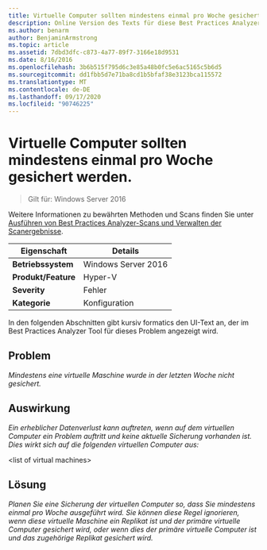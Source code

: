 ```yaml
---
title: Virtuelle Computer sollten mindestens einmal pro Woche gesichert werden.
description: Online Version des Texts für diese Best Practices Analyzer Regel.
ms.author: benarm
author: BenjaminArmstrong
ms.topic: article
ms.assetid: 7dbd3dfc-c873-4a77-89f7-3166e18d9531
ms.date: 8/16/2016
ms.openlocfilehash: 3b6b515f795d6c3e85a48b0fc5e6ac5165c5b6d5
ms.sourcegitcommit: dd1fbb5d7e71ba8cd1b5bfaf38e3123bca115572
ms.translationtype: MT
ms.contentlocale: de-DE
ms.lasthandoff: 09/17/2020
ms.locfileid: "90746225"
---
```

# <a name="virtual-machines-should-be-backed-up-at-least-once-every-week"></a>Virtuelle Computer sollten mindestens einmal pro Woche gesichert werden.

>Gilt für: Windows Server 2016

Weitere Informationen zu bewährten Methoden und Scans finden Sie unter [Ausführen von Best Practices Analyzer-Scans und Verwalten der Scanergebnisse](https://go.microsoft.com/fwlink/p/?LinkID=223177).

|Eigenschaft|Details|
|-|-|
|**Betriebssystem**|Windows Server 2016|
|**Produkt/Feature**|Hyper-V|
|**Severity**|Fehler|
|**Kategorie**|Konfiguration|

In den folgenden Abschnitten gibt kursiv formatics den UI-Text an, der im Best Practices Analyzer Tool für dieses Problem angezeigt wird.

## <a name="issue"></a>Problem
*Mindestens eine virtuelle Maschine wurde in der letzten Woche nicht gesichert.*

## <a name="impact"></a>Auswirkung
*Ein erheblicher Datenverlust kann auftreten, wenn auf dem virtuellen Computer ein Problem auftritt und keine aktuelle Sicherung vorhanden ist. Dies wirkt sich auf die folgenden virtuellen Computer aus:*

\<list of virtual machines>

## <a name="resolution"></a>Lösung
*Planen Sie eine Sicherung der virtuellen Computer so, dass Sie mindestens einmal pro Woche ausgeführt wird. Sie können diese Regel ignorieren, wenn diese virtuelle Maschine ein Replikat ist und der primäre virtuelle Computer gesichert wird, oder wenn dies der primäre virtuelle Computer ist und das zugehörige Replikat gesichert wird.*



